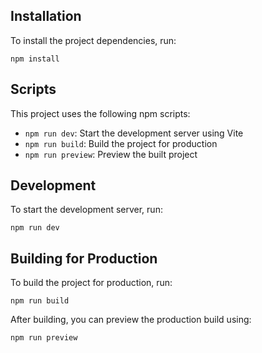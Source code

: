 

## Installation

To install the project dependencies, run:

```
npm install
```

## Scripts

This project uses the following npm scripts:

- `npm run dev`: Start the development server using Vite
- `npm run build`: Build the project for production
- `npm run preview`: Preview the built project

## Development

To start the development server, run:

```
npm run dev
```

## Building for Production

To build the project for production, run:

```
npm run build
```

After building, you can preview the production build using:

```
npm run preview
```